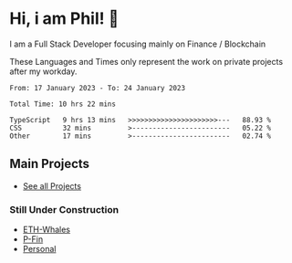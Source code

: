 # Hi, i am Phil! 👋
I am a Full Stack Developer focusing mainly on Finance / Blockchain

These Languages and Times only represent the work on private projects after my workday.
<!--START_SECTION:waka-->

```text
From: 17 January 2023 - To: 24 January 2023

Total Time: 10 hrs 22 mins

TypeScript   9 hrs 13 mins   >>>>>>>>>>>>>>>>>>>>>>---   88.93 %
CSS          32 mins         >------------------------   05.22 %
Other        17 mins         >------------------------   02.74 %
```

<!--END_SECTION:waka-->

## Main Projects
- [See all Projects](https://www.github.com/phil-schmidtke/projects)
### Still Under Construction
- [ETH-Whales](https://www.eth-whales.com)
- [P-Fin](https://www.p-fin.de)
- [Personal](https://www.phil-schmidtke.de)

